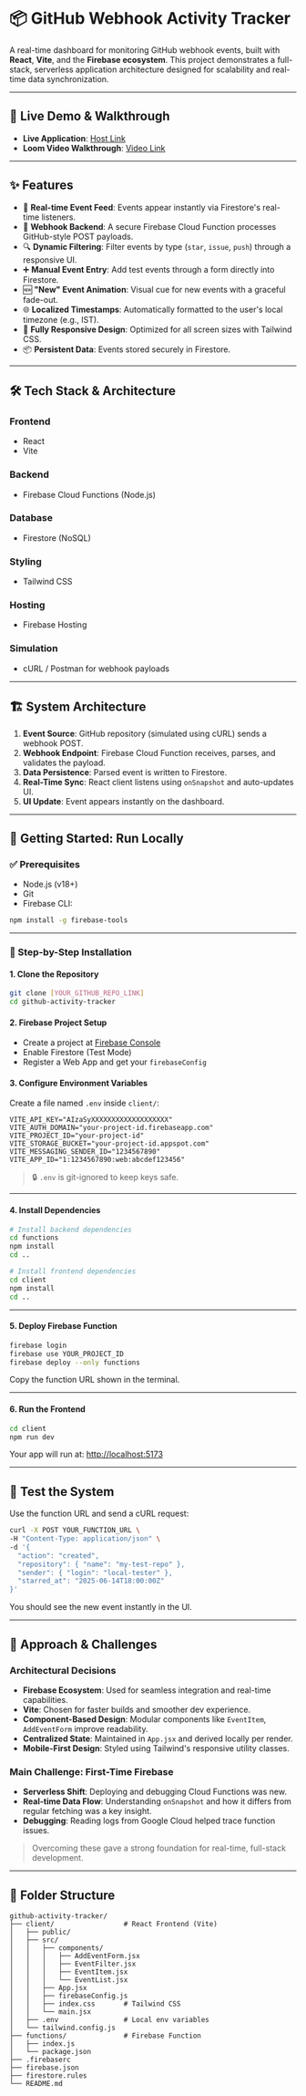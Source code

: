 # 📦 GitHub Webhook Activity Tracker

A real-time dashboard for monitoring GitHub webhook events, built with **React**, **Vite**, and the **Firebase ecosystem**. This project demonstrates a full-stack, serverless application architecture designed for scalability and real-time data synchronization.

---

## 🚀 Live Demo & Walkthrough

- **Live Application**: [Host Link](https://github-activity-tracker-rouge.vercel.app/)
- **Loom Video Walkthrough**: [Video Link](https://www.loom.com/share/97d61349bc5e4fdcbb59834f6129e01c?sid=c1aca747-8fbd-4afe-b116-5e16010a91d9)

---

## ✨ Features

- 🔄 **Real-time Event Feed**: Events appear instantly via Firestore's real-time listeners.
- 🔐 **Webhook Backend**: A secure Firebase Cloud Function processes GitHub-style POST payloads.
- 🔍 **Dynamic Filtering**: Filter events by type (`star`, `issue`, `push`) through a responsive UI.
- ➕ **Manual Event Entry**: Add test events through a form directly into Firestore.
- 🆕 **"New" Event Animation**: Visual cue for new events with a graceful fade-out.
- 🌐 **Localized Timestamps**: Automatically formatted to the user's local timezone (e.g., IST).
- 📱 **Fully Responsive Design**: Optimized for all screen sizes with Tailwind CSS.
- 📦 **Persistent Data**: Events stored securely in Firestore.

---

## 🛠️ Tech Stack & Architecture

### **Frontend**
- React
- Vite
### **Backend**
- Firebase Cloud Functions (Node.js)
### **Database**
- Firestore (NoSQL)
### **Styling**
- Tailwind CSS
### **Hosting**
- Firebase Hosting
### **Simulation**
- cURL / Postman for webhook payloads

---

## 🏗️ System Architecture

1. **Event Source**: GitHub repository (simulated using cURL) sends a webhook POST.
2. **Webhook Endpoint**: Firebase Cloud Function receives, parses, and validates the payload.
3. **Data Persistence**: Parsed event is written to Firestore.
4. **Real-Time Sync**: React client listens using `onSnapshot` and auto-updates UI.
5. **UI Update**: Event appears instantly on the dashboard.

---

## 🚀 Getting Started: Run Locally

### ✅ Prerequisites

* Node.js (v18+)
* Git
* Firebase CLI:

```bash
npm install -g firebase-tools
```

---

### 🧰 Step-by-Step Installation

#### 1. Clone the Repository

```bash
git clone [YOUR_GITHUB_REPO_LINK]
cd github-activity-tracker
```

#### 2. Firebase Project Setup

* Create a project at [Firebase Console](https://console.firebase.google.com/)
* Enable Firestore (Test Mode)
* Register a Web App and get your `firebaseConfig`

#### 3. Configure Environment Variables

Create a file named `.env` inside `client/`:

```env
VITE_API_KEY="AIzaSyXXXXXXXXXXXXXXXXXXX"
VITE_AUTH_DOMAIN="your-project-id.firebaseapp.com"
VITE_PROJECT_ID="your-project-id"
VITE_STORAGE_BUCKET="your-project-id.appspot.com"
VITE_MESSAGING_SENDER_ID="1234567890"
VITE_APP_ID="1:1234567890:web:abcdef123456"
```

> 🔒 `.env` is git-ignored to keep keys safe.

---

#### 4. Install Dependencies

```bash
# Install backend dependencies
cd functions
npm install
cd ..

# Install frontend dependencies
cd client
npm install
cd ..
```

---

#### 5. Deploy Firebase Function

```bash
firebase login
firebase use YOUR_PROJECT_ID
firebase deploy --only functions
```

Copy the function URL shown in the terminal.

---

#### 6. Run the Frontend

```bash
cd client
npm run dev
```

Your app will run at: [http://localhost:5173](http://localhost:5173)

---

## 🔪 Test the System

Use the function URL and send a cURL request:

```bash
curl -X POST YOUR_FUNCTION_URL \
-H "Content-Type: application/json" \
-d '{
  "action": "created",
  "repository": { "name": "my-test-repo" },
  "sender": { "login": "local-tester" },
  "starred_at": "2025-06-14T18:00:00Z"
}'
```

You should see the new event instantly in the UI.

---

## 🧠 Approach & Challenges

### Architectural Decisions

* **Firebase Ecosystem**: Used for seamless integration and real-time capabilities.
* **Vite**: Chosen for faster builds and smoother dev experience.
* **Component-Based Design**: Modular components like `EventItem`, `AddEventForm` improve readability.
* **Centralized State**: Maintained in `App.jsx` and derived locally per render.
* **Mobile-First Design**: Styled using Tailwind's responsive utility classes.

### Main Challenge: First-Time Firebase

* **Serverless Shift**: Deploying and debugging Cloud Functions was new.
* **Real-time Data Flow**: Understanding `onSnapshot` and how it differs from regular fetching was a key insight.
* **Debugging**: Reading logs from Google Cloud helped trace function issues.

> Overcoming these gave a strong foundation for real-time, full-stack development.

---

## 📁 Folder Structure

```
github-activity-tracker/
├── client/                 # React Frontend (Vite)
│   ├── public/
│   ├── src/
│   │   ├── components/
│   │   │   ├── AddEventForm.jsx
│   │   │   ├── EventFilter.jsx
│   │   │   ├── EventItem.jsx
│   │   │   └── EventList.jsx
│   │   ├── App.jsx
│   │   ├── firebaseConfig.js
│   │   ├── index.css       # Tailwind CSS
│   │   └── main.jsx
│   ├── .env                # Local env variables
│   └── tailwind.config.js
├── functions/              # Firebase Function
│   ├── index.js
│   └── package.json
├── .firebaserc
├── firebase.json
├── firestore.rules
└── README.md
```
